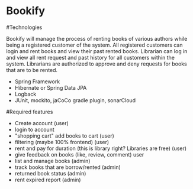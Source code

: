 # Bookify

#Technologies
<p> Bookify will manage the process of renting books of various authors while being a registered customer of the system.
  All registered customers can login and rent books and view their past rented books.
 Librarian can log in and view all rent request and past history for all customers within the system.
  Librarians are authorized to approve and deny requests for books that are to be rented.</p>
<ul>
  <li>Spring Framework</li>
  <li>Hibernate or Spring Data JPA</li>
  <li>Logback</li>
  <li>JUnit, mockito, jaCoCo gradle plugin, sonarCloud</li>
</ul>

#Required features
<ul>
  <li>Create account (user)</li>
  <li>login to account</li>
  <li>"shopping cart" add books to cart (user)</li>
  <li>filtering (maybe 100% frontend) (user)</li>
  <li>rent and pay for duration (this is library right? Libraries are free) (user)</li>
  <li>give feedback on books (like, review, comment) user</li>
  <li>list and manage books (admin)</li>
  <li>track books that are borrow/rented (admin)</li>
  <li>returned book status (admin)</li>
  <li>rent expired report (admin)</li>
</ul>

